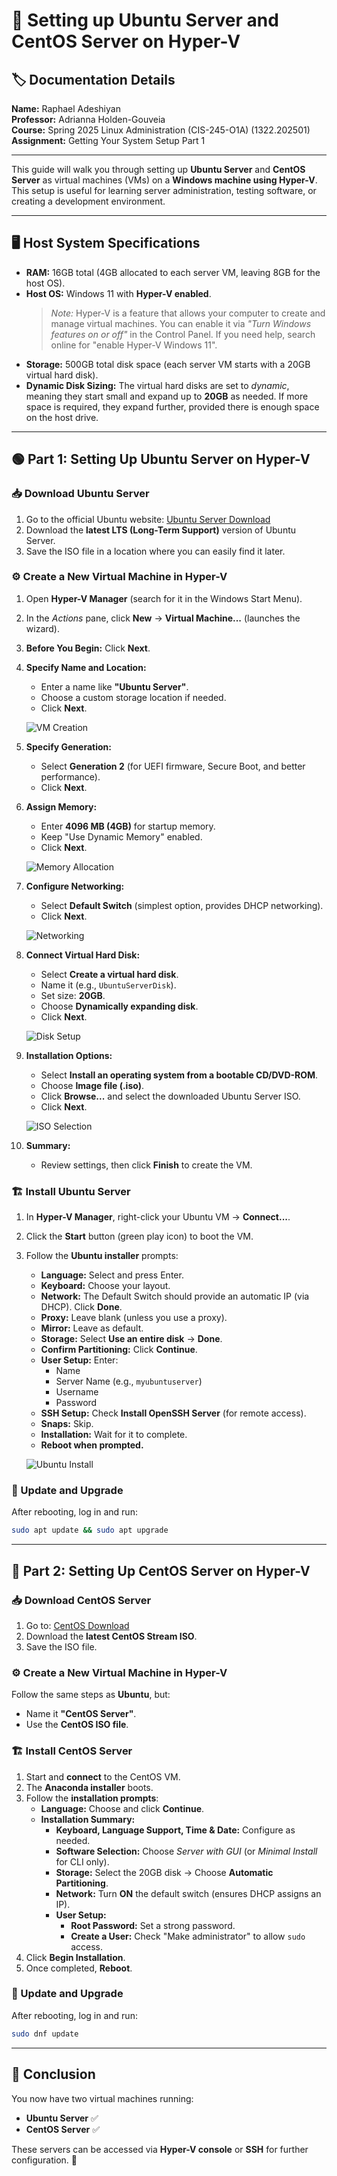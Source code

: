 # 📖 Setting up Ubuntu Server and CentOS Server on Hyper-V

## 🏷️ Documentation Details
**Name:** Raphael Adeshiyan  
**Professor:** Adrianna Holden-Gouveia  
**Course:** Spring 2025 Linux Administration (CIS-245-O1A) (1322.202501)  
**Assignment:** Getting Your System Setup Part 1  

---

This guide will walk you through setting up **Ubuntu Server** and **CentOS Server** as virtual machines (VMs) on a **Windows machine using Hyper-V**. This setup is useful for learning server administration, testing software, or creating a development environment.

---

## 🖥️ Host System Specifications

- **RAM:** 16GB total (4GB allocated to each server VM, leaving 8GB for the host OS).
- **Host OS:** Windows 11 with **Hyper-V enabled**.
  > *Note:* Hyper-V is a feature that allows your computer to create and manage virtual machines. You can enable it via *"Turn Windows features on or off"* in the Control Panel. If you need help, search online for "enable Hyper-V Windows 11".
- **Storage:** 500GB total disk space (each server VM starts with a 20GB virtual hard disk).
- **Dynamic Disk Sizing:** The virtual hard disks are set to *dynamic*, meaning they start small and expand up to **20GB** as needed. If more space is required, they expand further, provided there is enough space on the host drive.

---

## 🟢 Part 1: Setting Up Ubuntu Server on Hyper-V

### 📥 Download Ubuntu Server
1. Go to the official Ubuntu website: [Ubuntu Server Download](https://ubuntu.com/download/server#system-requirements-lts)
2. Download the **latest LTS (Long-Term Support)** version of Ubuntu Server.
3. Save the ISO file in a location where you can easily find it later.

### ⚙️ Create a New Virtual Machine in Hyper-V
1. Open **Hyper-V Manager** (search for it in the Windows Start Menu).
2. In the *Actions* pane, click **New** → **Virtual Machine...** (launches the wizard).
3. **Before You Begin:** Click **Next**.
4. **Specify Name and Location:**
   - Enter a name like **"Ubuntu Server"**.
   - Choose a custom storage location if needed.
   - Click **Next**.

   ![VM Creation](image-placeholder)

5. **Specify Generation:**
   - Select **Generation 2** (for UEFI firmware, Secure Boot, and better performance).
   - Click **Next**.

6. **Assign Memory:**
   - Enter **4096 MB (4GB)** for startup memory.
   - Keep "Use Dynamic Memory" enabled.
   - Click **Next**.

   ![Memory Allocation](image-placeholder)

7. **Configure Networking:**
   - Select **Default Switch** (simplest option, provides DHCP networking).
   - Click **Next**.

   ![Networking](image-placeholder)

8. **Connect Virtual Hard Disk:**
   - Select **Create a virtual hard disk**.
   - Name it (e.g., `UbuntuServerDisk`).
   - Set size: **20GB**.
   - Choose **Dynamically expanding disk**.
   - Click **Next**.

   ![Disk Setup](image-placeholder)

9. **Installation Options:**
   - Select **Install an operating system from a bootable CD/DVD-ROM**.
   - Choose **Image file (.iso)**.
   - Click **Browse...** and select the downloaded Ubuntu Server ISO.
   - Click **Next**.

   ![ISO Selection](image-placeholder)

10. **Summary:**
    - Review settings, then click **Finish** to create the VM.

### 🏗️ Install Ubuntu Server
1. In **Hyper-V Manager**, right-click your Ubuntu VM → **Connect...**.
2. Click the **Start** button (green play icon) to boot the VM.
3. Follow the **Ubuntu installer** prompts:

   - **Language:** Select and press Enter.
   - **Keyboard:** Choose your layout.
   - **Network:** The Default Switch should provide an automatic IP (via DHCP). Click **Done**.
   - **Proxy:** Leave blank (unless you use a proxy).
   - **Mirror:** Leave as default.
   - **Storage:** Select **Use an entire disk** → **Done**.
   - **Confirm Partitioning:** Click **Continue**.
   - **User Setup:** Enter:
     - Name
     - Server Name (e.g., `myubuntuserver`)
     - Username
     - Password
   - **SSH Setup:** Check **Install OpenSSH Server** (for remote access).
   - **Snaps:** Skip.
   - **Installation:** Wait for it to complete.
   - **Reboot when prompted.**

   ![Ubuntu Install](image-placeholder)

### 🔄 Update and Upgrade
After rebooting, log in and run:
```sh
sudo apt update && sudo apt upgrade
```

---

## 🔵 Part 2: Setting Up CentOS Server on Hyper-V

### 📥 Download CentOS Server
1. Go to: [CentOS Download](https://www.centos.org/download/)
2. Download the **latest CentOS Stream ISO**.
3. Save the ISO file.

### ⚙️ Create a New Virtual Machine in Hyper-V
Follow the same steps as **Ubuntu**, but:
- Name it **"CentOS Server"**.
- Use the **CentOS ISO file**.

### 🏗️ Install CentOS Server
1. Start and **connect** to the CentOS VM.
2. The **Anaconda installer** boots.
3. Follow the **installation prompts**:
   - **Language:** Choose and click **Continue**.
   - **Installation Summary:**
     - **Keyboard, Language Support, Time & Date:** Configure as needed.
     - **Software Selection:** Choose *Server with GUI* (or *Minimal Install* for CLI only).
     - **Storage:** Select the 20GB disk → Choose **Automatic Partitioning**.
     - **Network:** Turn **ON** the default switch (ensures DHCP assigns an IP).
     - **User Setup:**
       - **Root Password:** Set a strong password.
       - **Create a User:** Check "Make administrator" to allow `sudo` access.
4. Click **Begin Installation**.
5. Once completed, **Reboot**.

### 🔄 Update and Upgrade
After rebooting, log in and run:
```sh
sudo dnf update
```

---

## 🎯 Conclusion
You now have two virtual machines running:
- **Ubuntu Server** ✅
- **CentOS Server** ✅

These servers can be accessed via **Hyper-V console** or **SSH** for further configuration. 🚀

